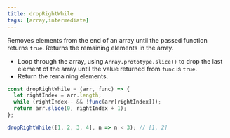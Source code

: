 ```yaml
---
title: dropRightWhile
tags: [array,intermediate]
---
```


Removes elements from the end of an array until the passed function returns `true`.
Returns the remaining elements in the array.

- Loop through the array, using `Array.prototype.slice()` to drop the last element of the array until the value returned from `func` is `true`.
- Return the remaining elements.

```js
const dropRightWhile = (arr, func) => {
  let rightIndex = arr.length;
  while (rightIndex-- && !func(arr[rightIndex]));
  return arr.slice(0, rightIndex + 1);
};
```

```js
dropRightWhile([1, 2, 3, 4], n => n < 3); // [1, 2]
```

